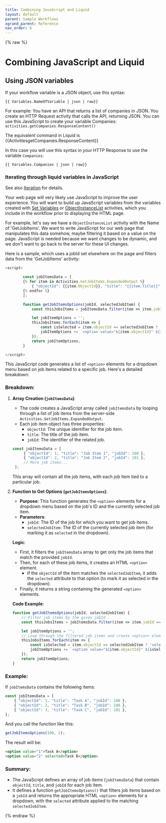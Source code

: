 ```yaml
---
title: Combining JavaScript and Liquid 
layout: default
parent: Sample Workflows
xgrand_parent: Reference
nav_order: 6
---
```

{% raw %}

# Combining JavaScript and Liquid

## Using JSON variables
If your workflow variable is a JSON object, use this syntax:

```liquid
{{ Variables.NameOfVariable | json | raw}}
```

For example:
You have an API that returns a list of companies in JSON.
You create an HTTP Request activity that calls the API, returning JSON.
You can use this JavaScript to create your variable Companies:
`activities.getCompanies.ResponseContent()`

The equivalent command in Liquid is {{ActivitiesgetCompanies.ResponseContent}}

In this case you will use this syntax in your HTTP Response to use the variable `Companies`:
```liquid
{{ Variables.Companies | json | raw}}
```

### Iterating through liquid variables in JavaScript
See also [Iteration](./iteration.html) for details.

Your web page will very likely use JavaScript to improve the user experience.  You will want to build up JavaScript variables from the variables created with [Set Variables](../../12_workflow_activities/09_Primitives/06_set-variable.html) or [ObjectInstanceList](../../08_handling%20_the_data/listingData.html) activities, which you include in the workflow prior to displaying the HTML page.

For example, let's say we have a `ObjectInstanceList` activity with the Name of 'GetJobItems'.  We want to write JavaScript for our web page that manipulates this data somehow, maybe filtering it based on a value on the page.  JavaScript is needed because we want changes to be dynamic, and we don't want to go back to the server for these UI changes.

Here is a sample, which uses a jobId set elsewhere on the page and filters data from the 'GetJobItems' activity:

```js
<script>

        const jobItemsData = [
        {% for item in Activities.GetJobItems.ExpandedOutput %}
            { "objectId": {{item.ObjectId}}, "title": "{{item.Title}}", "jobId": {{item.Job.ObjectId}} },
        {% endfor %}
        ]; 

        function getJobItemsOptions(jobId, selectedJobItem) {
            const thisJobsItems = jobItemsData.filter(item => item.jobId === jobId);

            let jobItemOptions = '';
            thisJobsItems.forEach(item => {
                const isSelected = item.objectId == selectedJobItem ? 'selected' : '';
                jobItemOptions += `<option value="${item.objectId}" ${isSelected}>${item.title}</option>`;
            });
            return jobItemOptions;
        }

</script>
```

This JavaScript code generates a list of `<option>` elements for a dropdown menu based on job items related to a specific job. Here's a detailed breakdown:

### Breakdown:

1. **Array Creation (`jobItemsData`)**:
   - The code creates a JavaScript array called `jobItemsData` by looping through a list of job items from the server-side `Activities.GetJobItems.ExpandedOutput`.
   - Each job item object has three properties: 
     - `objectId`: The unique identifier for the job item.
     - `title`: The title of the job item.
     - `jobId`: The identifier of the related job.

   ```javascript
   const jobItemsData = [
        { "objectId": 1, "title": "Job Item 1", "jobId": 100 },
        { "objectId": 2, "title": "Job Item 2", "jobId": 101 },
        // More job items...
    ]; 
   ```

   This array will contain all the job items, with each job item tied to a particular job.

2. **Function to Get Options (`getJobItemsOptions`)**:
   - **Purpose**: This function generates the `<option>` elements for a dropdown menu based on the job's ID and the currently selected job item.
   - **Parameters**:
     - `jobId`: The ID of the job for which you want to get job items.
     - `selectedJobItem`: The ID of the currently selected job item (for marking it as `selected` in the dropdown).
   
   **Logic**:
   - First, it filters the `jobItemsData` array to get only the job items that match the provided `jobId`.
   - Then, for each of these job items, it creates an HTML `<option>` element.
     - If the `objectId` of the item matches the `selectedJobItem`, it adds the `selected` attribute to that option (to mark it as selected in the dropdown).
   - Finally, it returns a string containing the generated `<option>` elements.

   **Code Example**:
   ```javascript
   function getJobItemsOptions(jobId, selectedJobItem) {
       // Filter job items by the given jobId
       const thisJobsItems = jobItemsData.filter(item => item.jobId === jobId);

       let jobItemOptions = '';
       // Loop through the filtered job items and create <option> elements
       thisJobsItems.forEach(item => {
           const isSelected = item.objectId == selectedJobItem ? 'selected' : '';
           jobItemOptions += `<option value="${item.objectId}" ${isSelected}>${item.title}</option>`;
       });
       return jobItemOptions;
   }
   ```

### Example:

If `jobItemsData` contains the following items:

```javascript
const jobItemsData = [
    { "objectId": 1, "title": "Task A", "jobId": 100 },
    { "objectId": 2, "title": "Task B", "jobId": 100 },
    { "objectId": 3, "title": "Task C", "jobId": 101 },
];
```

And you call the function like this:

```javascript
getJobItemsOptions(100, 2);
```

The result will be:

```html
<option value="1">Task A</option>
<option value="2" selected>Task B</option>
```

### Summary:
- The JavaScript defines an array of job items (`jobItemsData`) that contain `objectId`, `title`, and `jobId` for each job item.
- It defines a function `getJobItemsOptions()` that filters job items based on a `jobId` and returns the appropriate HTML `<option>` elements for a dropdown, with the `selected` attribute applied to the matching `selectedJobItem`.

{% endraw %}